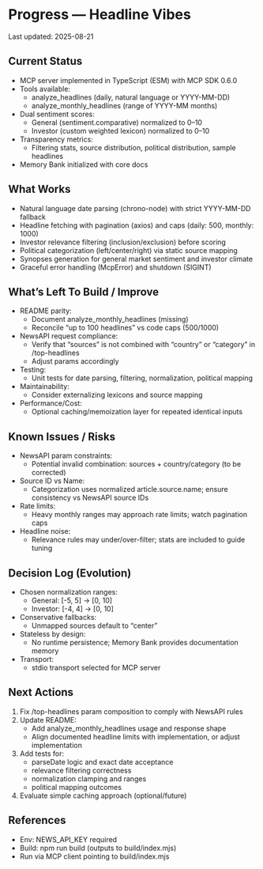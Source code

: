 # Progress — Headline Vibes

Last updated: 2025-08-21

## Current Status

- MCP server implemented in TypeScript (ESM) with MCP SDK 0.6.0
- Tools available:
  - analyze_headlines (daily, natural language or YYYY-MM-DD)
  - analyze_monthly_headlines (range of YYYY-MM months)
- Dual sentiment scores:
  - General (sentiment.comparative) normalized to 0–10
  - Investor (custom weighted lexicon) normalized to 0–10
- Transparency metrics:
  - Filtering stats, source distribution, political distribution, sample headlines
- Memory Bank initialized with core docs

## What Works

- Natural language date parsing (chrono-node) with strict YYYY-MM-DD fallback
- Headline fetching with pagination (axios) and caps (daily: 500, monthly: 1000)
- Investor relevance filtering (inclusion/exclusion) before scoring
- Political categorization (left/center/right) via static source mapping
- Synopses generation for general market sentiment and investor climate
- Graceful error handling (McpError) and shutdown (SIGINT)

## What’s Left To Build / Improve

- README parity:
  - Document analyze_monthly_headlines (missing)
  - Reconcile “up to 100 headlines” vs code caps (500/1000)
- NewsAPI request compliance:
  - Verify that “sources” is not combined with “country” or “category” in /top-headlines
  - Adjust params accordingly
- Testing:
  - Unit tests for date parsing, filtering, normalization, political mapping
- Maintainability:
  - Consider externalizing lexicons and source mapping
- Performance/Cost:
  - Optional caching/memoization layer for repeated identical inputs

## Known Issues / Risks

- NewsAPI param constraints:
  - Potential invalid combination: sources + country/category (to be corrected)
- Source ID vs Name:
  - Categorization uses normalized article.source.name; ensure consistency vs NewsAPI source IDs
- Rate limits:
  - Heavy monthly ranges may approach rate limits; watch pagination caps
- Headline noise:
  - Relevance rules may under/over-filter; stats are included to guide tuning

## Decision Log (Evolution)

- Chosen normalization ranges:
  - General: [-5, 5] -> [0, 10]
  - Investor: [-4, 4] -> [0, 10]
- Conservative fallbacks:
  - Unmapped sources default to “center”
- Stateless by design:
  - No runtime persistence; Memory Bank provides documentation memory
- Transport:
  - stdio transport selected for MCP server

## Next Actions

1) Fix /top-headlines param composition to comply with NewsAPI rules
2) Update README:
   - Add analyze_monthly_headlines usage and response shape
   - Align documented headline limits with implementation, or adjust implementation
3) Add tests for:
   - parseDate logic and exact date acceptance
   - relevance filtering correctness
   - normalization clamping and ranges
   - political mapping outcomes
4) Evaluate simple caching approach (optional/future)

## References

- Env: NEWS_API_KEY required
- Build: npm run build (outputs to build/index.mjs)
- Run via MCP client pointing to build/index.mjs
